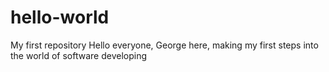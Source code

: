 # hello-world
My first repository
Hello everyone, George here, making my first steps into the world of software developing
